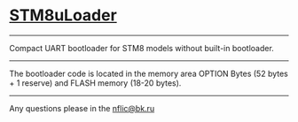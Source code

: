 # [STM8uLoader](http://nflic.ru/STM8/STM8uLoader/index.html)
***
Compact UART bootloader for STM8 models without built-in bootloader.
***
The bootloader code is located in the memory area OPTION Bytes (52 bytes + 1 reserve) and FLASH memory (18-20 bytes).
***
Any questions please in the nflic@bk.ru
